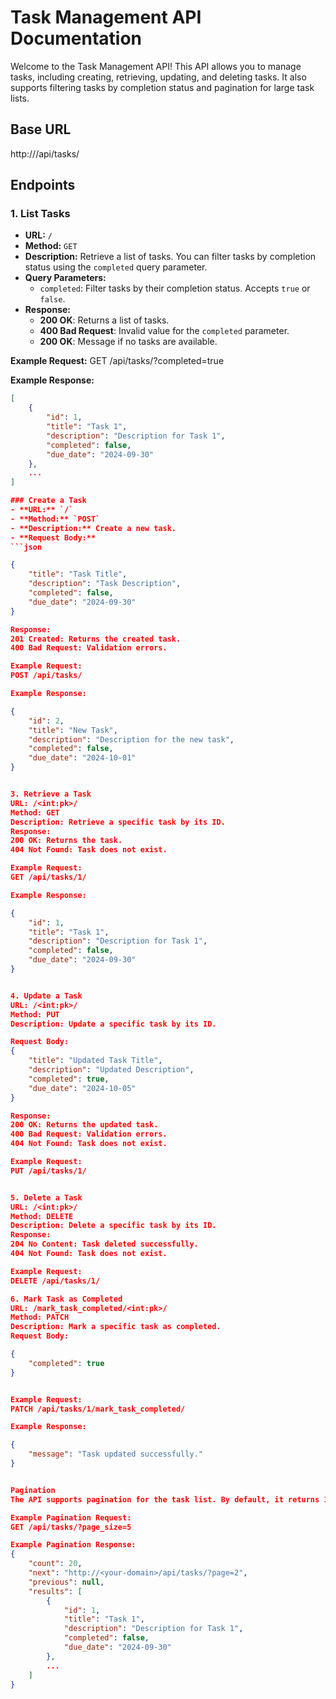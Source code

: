 # Task Management API Documentation

Welcome to the Task Management API! This API allows you to manage tasks, including creating, retrieving, updating, and deleting tasks. It also supports filtering tasks by completion status and pagination for large task lists.

## Base URL

http://<your-domain>/api/tasks/


## Endpoints

### 1. List Tasks


- **URL:** `/`
- **Method:** `GET`
- **Description:** Retrieve a list of tasks. You can filter tasks by completion status using the `completed` query parameter.
- **Query Parameters:**
  - `completed`: Filter tasks by their completion status. Accepts `true` or `false`.
- **Response:**
  - **200 OK**: Returns a list of tasks.
  - **400 Bad Request**: Invalid value for the `completed` parameter.
  - **200 OK**: Message if no tasks are available.

**Example Request:**
GET /api/tasks/?completed=true


**Example Response:**
```json
[
    {
        "id": 1,
        "title": "Task 1",
        "description": "Description for Task 1",
        "completed": false,
        "due_date": "2024-09-30"
    },
    ...
]

### Create a Task
- **URL:** `/`
- **Method:** `POST`
- **Description:** Create a new task.
- **Request Body:**
```json

{
    "title": "Task Title",
    "description": "Task Description",
    "completed": false,
    "due_date": "2024-09-30"
}

Response:
201 Created: Returns the created task.
400 Bad Request: Validation errors.

Example Request:
POST /api/tasks/

Example Response:

{
    "id": 2,
    "title": "New Task",
    "description": "Description for the new task",
    "completed": false,
    "due_date": "2024-10-01"
}


3. Retrieve a Task
URL: /<int:pk>/
Method: GET
Description: Retrieve a specific task by its ID.
Response:
200 OK: Returns the task.
404 Not Found: Task does not exist.

Example Request:
GET /api/tasks/1/

Example Response:

{
    "id": 1,
    "title": "Task 1",
    "description": "Description for Task 1",
    "completed": false,
    "due_date": "2024-09-30"
}


4. Update a Task
URL: /<int:pk>/
Method: PUT
Description: Update a specific task by its ID.

Request Body:
{
    "title": "Updated Task Title",
    "description": "Updated Description",
    "completed": true,
    "due_date": "2024-10-05"
}

Response:
200 OK: Returns the updated task.
400 Bad Request: Validation errors.
404 Not Found: Task does not exist.

Example Request:
PUT /api/tasks/1/


5. Delete a Task
URL: /<int:pk>/
Method: DELETE
Description: Delete a specific task by its ID.
Response:
204 No Content: Task deleted successfully.
404 Not Found: Task does not exist.

Example Request:
DELETE /api/tasks/1/

6. Mark Task as Completed
URL: /mark_task_completed/<int:pk>/
Method: PATCH
Description: Mark a specific task as completed.
Request Body:

{
    "completed": true
}


Example Request:
PATCH /api/tasks/1/mark_task_completed/

Example Response:

{
    "message": "Task updated successfully."
}


Pagination
The API supports pagination for the task list. By default, it returns 10 tasks per page. You can adjust the number of tasks returned by using the page_size query parameter.

Example Pagination Request:
GET /api/tasks/?page_size=5

Example Pagination Response:
{
    "count": 20,
    "next": "http://<your-domain>/api/tasks/?page=2",
    "previous": null,
    "results": [
        {
            "id": 1,
            "title": "Task 1",
            "description": "Description for Task 1",
            "completed": false,
            "due_date": "2024-09-30"
        },
        ...
    ]
}







